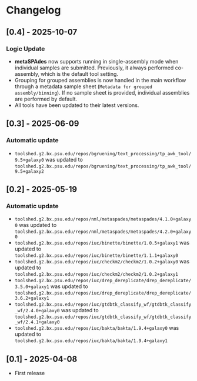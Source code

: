 # Changelog

## [0.4] - 2025-10-07

### Logic Update

* **metaSPAdes** now supports running in single-assembly mode when individual samples are submitted. Previously, it always performed co-assembly, which is the default tool setting.
* Grouping for grouped assemblies is now handled in the main workflow through a metadata sample sheet (`Metadata for grouped assembly/binning`). If no sample sheet is provided, individual assemblies are performed by default.
* All tools have been updated to their latest versions.

## [0.3] - 2025-06-09

### Automatic update
- `toolshed.g2.bx.psu.edu/repos/bgruening/text_processing/tp_awk_tool/9.5+galaxy0` was updated to `toolshed.g2.bx.psu.edu/repos/bgruening/text_processing/tp_awk_tool/9.5+galaxy2`

## [0.2] - 2025-05-19

### Automatic update
- `toolshed.g2.bx.psu.edu/repos/nml/metaspades/metaspades/4.1.0+galaxy0` was updated to `toolshed.g2.bx.psu.edu/repos/nml/metaspades/metaspades/4.2.0+galaxy0`
- `toolshed.g2.bx.psu.edu/repos/iuc/binette/binette/1.0.5+galaxy1` was updated to `toolshed.g2.bx.psu.edu/repos/iuc/binette/binette/1.1.1+galaxy0`
- `toolshed.g2.bx.psu.edu/repos/iuc/checkm2/checkm2/1.0.2+galaxy0` was updated to `toolshed.g2.bx.psu.edu/repos/iuc/checkm2/checkm2/1.0.2+galaxy1`
- `toolshed.g2.bx.psu.edu/repos/iuc/drep_dereplicate/drep_dereplicate/3.5.0+galaxy1` was updated to `toolshed.g2.bx.psu.edu/repos/iuc/drep_dereplicate/drep_dereplicate/3.6.2+galaxy1`
- `toolshed.g2.bx.psu.edu/repos/iuc/gtdbtk_classify_wf/gtdbtk_classify_wf/2.4.0+galaxy0` was updated to `toolshed.g2.bx.psu.edu/repos/iuc/gtdbtk_classify_wf/gtdbtk_classify_wf/2.4.1+galaxy0`
- `toolshed.g2.bx.psu.edu/repos/iuc/bakta/bakta/1.9.4+galaxy0` was updated to `toolshed.g2.bx.psu.edu/repos/iuc/bakta/bakta/1.9.4+galaxy1`

## [0.1] - 2025-04-08

- First release
